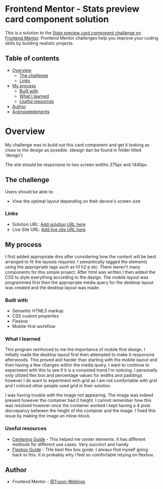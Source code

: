 # Frontend Mentor - Stats preview card component solution

This is a solution to the [Stats preview card component challenge on Frontend Mentor](https://www.frontendmentor.io/challenges/stats-preview-card-component-8JqbgoU62). Frontend Mentor challenges help you improve your coding skills by building realistic projects. 

## Table of contents

- [Overview](#overview)
  - [The challenge](#the-challenge)
  - [Links](#links)
- [My process](#my-process)
  - [Built with](#built-with)
  - [What I learned](#what-i-learned)
  - [Useful resources](#useful-resources)
- [Author](#author)
- [Acknowledgments](#acknowledgments)

# Overview
My challenge was to build out this card component and get it looking as close to the design as possible. (design dan be found in folder titled 'design')

The site should be responsive to two screen widths 375px and 1440px.
## The challenge

Users should be able to:

- View the optimal layout depending on their device's screen size

### Links

- Solution URL: [Add solution URL here](https://github.com/Tyson-Wellings/stats-preview-card-component-main)
- Live Site URL: [Add live site URL here](https://tyson-wellings.github.io/stats-preview-card-component-main/)

## My process

I first added appropriate divs after considering how the content will be best arranged to fit the layouts required. I semantically tagged the elements using the appropriate tags such as h1 h2 p etc. There weren't many components for this simple project. After html was written I then added the CSS to style everything according to the design. The mobile layout was programmed first then the appropriate media query for the desktop layout was created and the desktop layout was made. 

### Built with

- Semantic HTML5 markup
- CSS custom properties
- Flexbox
- Mobile-first workflow

### What I learned

This program reinforced to me the importance of mobile first design. I initially made the desktop layout first then attempted to make it responsive afterwoods. This proved alot harder than starting with the mobile layout and then having a few changes within the media query. I want to continue to experiment with this to see if it is a consisted trend I'm noticing. I personally only utilzed flex box and percentage values for widths and paddings however I do want to experiment with grid as I am not comfortable with grid and I noticed other people used grid in their solution. 

I was having trouble with the image not appearing. The image was indeed present however the container had 0 height. I cannot remember how this was resolved however once the container worked I kept having a 4 pixel discrepancy between the height of the container and the image. I fixed this issue by making the image an inline-block.


### Useful resources

- [Centering Guide](https://css-tricks.com/centering-css-complete-guide/#vertical-inline-single) - This helped me center elements. It has different methods for different use cases. Very succinct and handy
- [Flexbox Guide](https://css-tricks.com/snippets/css/a-guide-to-flexbox/) - THe best flex box guide. I always find myself going back to this. It is probably why I feel so comfortable relying on flexbox.

## Author

- Frontend Mentor - [@Tyson-Wellings](https://www.frontendmentor.io/profile/Tyson-Wellings)


